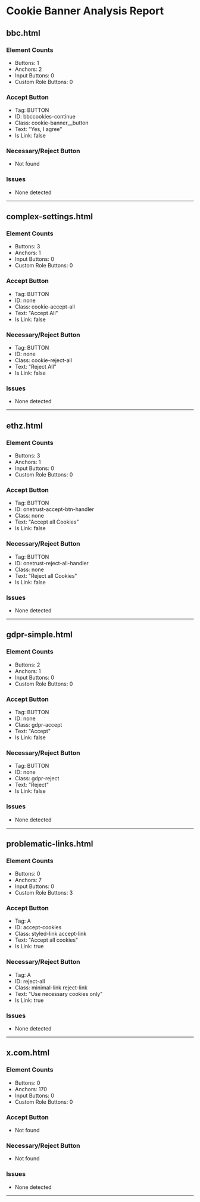 # Cookie Banner Analysis Report

## bbc.html

### Element Counts
- Buttons: 1
- Anchors: 2
- Input Buttons: 0
- Custom Role Buttons: 0

### Accept Button
- Tag: BUTTON
- ID: bbccookies-continue
- Class: cookie-banner__button
- Text: "Yes, I agree"
- Is Link: false

### Necessary/Reject Button
- Not found

### Issues
- None detected

---

## complex-settings.html

### Element Counts
- Buttons: 3
- Anchors: 1
- Input Buttons: 0
- Custom Role Buttons: 0

### Accept Button
- Tag: BUTTON
- ID: none
- Class: cookie-accept-all
- Text: "Accept All"
- Is Link: false

### Necessary/Reject Button
- Tag: BUTTON
- ID: none
- Class: cookie-reject-all
- Text: "Reject All"
- Is Link: false

### Issues
- None detected

---

## ethz.html

### Element Counts
- Buttons: 3
- Anchors: 1
- Input Buttons: 0
- Custom Role Buttons: 0

### Accept Button
- Tag: BUTTON
- ID: onetrust-accept-btn-handler
- Class: none
- Text: "Accept all Cookies"
- Is Link: false

### Necessary/Reject Button
- Tag: BUTTON
- ID: onetrust-reject-all-handler
- Class: none
- Text: "Reject all Cookies"
- Is Link: false

### Issues
- None detected

---

## gdpr-simple.html

### Element Counts
- Buttons: 2
- Anchors: 1
- Input Buttons: 0
- Custom Role Buttons: 0

### Accept Button
- Tag: BUTTON
- ID: none
- Class: gdpr-accept
- Text: "Accept"
- Is Link: false

### Necessary/Reject Button
- Tag: BUTTON
- ID: none
- Class: gdpr-reject
- Text: "Reject"
- Is Link: false

### Issues
- None detected

---

## problematic-links.html

### Element Counts
- Buttons: 0
- Anchors: 7
- Input Buttons: 0
- Custom Role Buttons: 3

### Accept Button
- Tag: A
- ID: accept-cookies
- Class: styled-link accept-link
- Text: "Accept all cookies"
- Is Link: true

### Necessary/Reject Button
- Tag: A
- ID: reject-all
- Class: minimal-link reject-link
- Text: "Use necessary cookies only"
- Is Link: true

### Issues
- None detected

---

## x.com.html

### Element Counts
- Buttons: 0
- Anchors: 170
- Input Buttons: 0
- Custom Role Buttons: 0

### Accept Button
- Not found

### Necessary/Reject Button
- Not found

### Issues
- None detected

---

